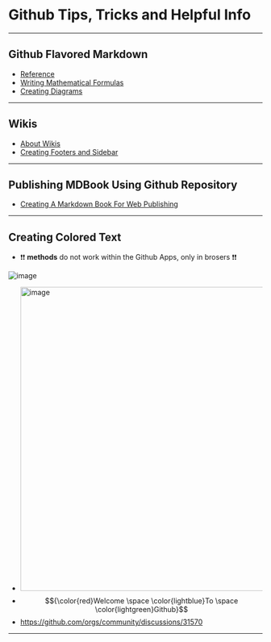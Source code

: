 # Github Tips, Tricks and Helpful Info
---

## Github Flavored Markdown
- [Reference](https://github.github.com/gfm/#open-tag)
- [Writing Mathematical Formulas](https://docs.github.com/en/get-started/writing-on-github/working-with-advanced-formatting/writing-mathematical-expressions)
- [Creating Diagrams](https://docs.github.com/en/get-started/writing-on-github/working-with-advanced-formatting/creating-diagrams)

---

## Wikis

- [About Wikis](https://docs.github.com/en/communities/documenting-your-project-with-wikis/about-wikis)
- [Creating Footers and Sidebar](https://docs.github.com/en/communities/documenting-your-project-with-wikis/creating-a-footer-or-sidebar-for-your-wiki)

---

## Publishing MDBook Using Github Repository
- [Creating A Markdown Book For Web Publishing](https://github.com/joshrotenberg/wtd-bayarea-mdbook/blob/main/src/how.md)

---


## Creating Colored Text
- ❗❗ **methods** do not work within the Github Apps, only in brosers ❗❗

![image](https://github.com/user-attachments/assets/9c91fa63-1714-47bb-95ea-0d21113c1982)

- <img width="603" alt="image" src="https://github.com/user-attachments/assets/b59cb56f-2148-4a21-9e90-c77fd3473d81">
- $${\color{red}Welcome \space \color{lightblue}To \space \color{lightgreen}Github}$$
- https://github.com/orgs/community/discussions/31570

---
